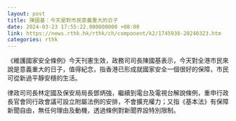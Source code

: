 ```yaml
---
layout: post
title: 陳國基：今天是對市民意義重大的日子
date: 2024-03-23 17:55:22.000000000 +08:00
link: https://news.rthk.hk/rthk/ch/component/k2/1745938-20240323.htm
categories: rthk
---
```


《維護國家安全條例》今天刊憲生效，政務司司長陳國基表示，今天對全港市民來說是意義重大的日子，值得紀念，指香港已形成就國家安全一個很好的保障，市民可從新過平靜安穩的生活。

律政司司長林定國及保安局局長鄧炳強，繼續到電台及電視台解說條例，重申行政長官會同行政會議可設立附屬法例的安排，不會擴充權力；又指《基本法》有保障新聞自由，無任何理由及動機，透過條例對新聞界設特別限制。
